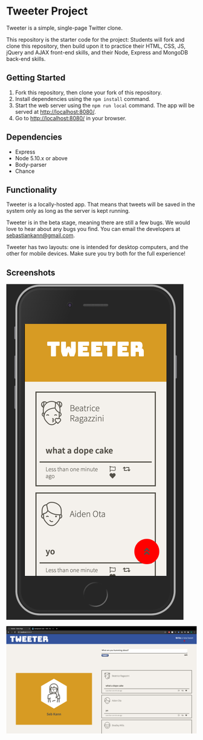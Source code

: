 # Tweeter Project

Tweeter is a simple, single-page Twitter clone.

This repository is the starter code for the project: Students will fork and clone this repository, then build upon it to practice their HTML, CSS, JS, jQuery and AJAX front-end skills, and their Node, Express and MongoDB back-end skills.

## Getting Started

1. Fork this repository, then clone your fork of this repository.
2. Install dependencies using the `npm install` command.
3. Start the web server using the `npm run local` command. The app will be served at <http://localhost:8080/>.
4. Go to <http://localhost:8080/> in your browser.

## Dependencies

- Express
- Node 5.10.x or above
- Body-parser
- Chance

## Functionality

Tweeter is a locally-hosted app. That means that tweets will be saved in the system only as long as the server is kept running.

Tweeter is in the beta stage, meaning there are still a few bugs. We would love to hear about any bugs you find. You can email the developers at sebastiankann@gmail.com.

Tweeter has two layouts: one is intended for desktop computers, and the other for mobile devices. Make sure you try both for the full experience!

## Screenshots

!["Screenshot of the mobile version"](https://github.com/seb-2002/tweeter/blob/master/docs/Mobile%20mode.png)

!["Screenshot of the desktop version"](https://github.com/seb-2002/tweeter/blob/master/docs/Desktop%20mode.png)
